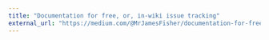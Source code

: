 ```yaml
---
title: "Documentation for free, or, in-wiki issue tracking"
external_url: "https://medium.com/@MrJamesFisher/documentation-for-free-ec6d50f2b3c2"
---
```

